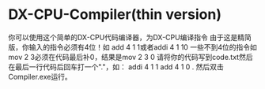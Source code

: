# DX-CPU-Compiler(thin version)
你可以使用这个简单的DX-CPU代码编译器，为DX-CPU编译指令
由于这是精简版，你输入的指令必须有4位！如 add 4 1 1或者addi 4 1 10
一些不到4位的指令如mov 2 3必须在代码最后补0，结果是mov 2 3 0
请将你的代码写到code.txt然后在最后一行代码后回车打一个"."，如：
  addi 4 1 1
  add 4 1 0
  .
然后双击Compiler.exe运行。
